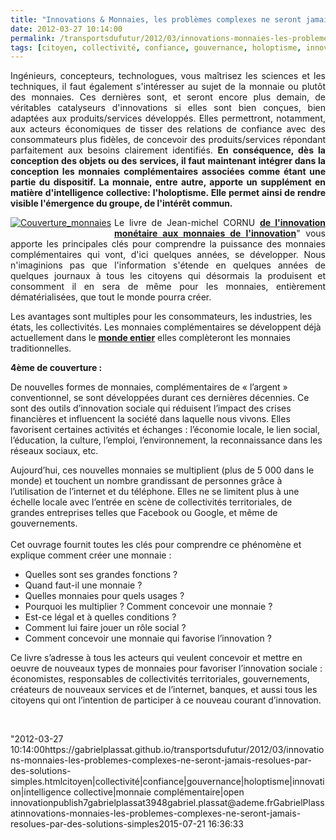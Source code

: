 ```yaml
---
title: "Innovations & Monnaies, les problèmes complexes ne seront jamais résolus par des solutions simples..."
date: 2012-03-27 10:14:00
permalink: /transportsdufutur/2012/03/innovations-monnaies-les-problemes-complexes-ne-seront-jamais-resolues-par-des-solutions-simples.html
tags: [citoyen, collectivité, confiance, gouvernance, holoptisme, innovation, intelligence collective, monnaie complémentaire, open innovation]
---
```


<p style="text-align: justify">Ingénieurs, concepteurs, technologues, vous maîtrisez les sciences et les techniques, il faut également s'intéresser au sujet de la monnaie ou plutôt des monnaies. Ces dernières sont, et seront encore plus demain, de véritables catalyseurs d'innovations si elles sont bien conçues, bien adaptées aux produits/services développés. Elles permettront, notamment, aux acteurs économiques de tisser des relations de confiance avec des consommateurs plus fidèles, de concevoir des produits/services répondant parfaitement aux besoins clairement identifiés. <strong>En conséquence, dès la conception des objets ou des services, il faut maintenant intégrer dans la conception les monnaies complémentaires associées comme étant une partie du dispositif. La monnaie, entre autre, apporte un supplément en matière d'intelligence collective: l'holoptisme. Elle permet ainsi de rendre visible l'émergence du groupe, de l'intérêt commun.</strong> </p>  <!--more-->   <p style="text-align: justify"><a class="asset-img-link" href="https://gabrielplassat.github.io/transportsdufutur/wp-content/uploads/sites/6/old/6a0120a66d2ad4970b01676443928d970b-800wi.jpg" rel="lightbox" style="float: left"><img alt="Couverture_monnaies" class="asset  asset-image at-xid-6a0120a66d2ad4970b01676443928d970b" src="/wp-content/uploads/sites/6/old/6a0120a66d2ad4970b01676443928d970b-320wi.jpg" style="margin: 0px 5px 5px 0px" title="Couverture_monnaies" /></a>Le livre de Jean-michel CORNU <a href=""http://www.cornu.eu.org/news/de-l-innovation-monetaire-aux-monnaies-de-l-innovation"" target=""_blank""><strong>de l'innovation monétaire aux monnaies de l'innovation</strong></a>" vous apporte les principales clés pour comprendre la puissance des monnaies complémentaires qui vont, d'ici quelques années, se développer. Nous n'imaginions pas que l'information s'étende en quelques années de quelques journaux à tous les citoyens qui désormais la produisent et consomment il en sera de même pour les monnaies, entièrement dématérialisées, que tout le monde pourra créer.</p> <p style=""text-align: justify"">Les avantages sont multiples pour les consommateurs, les industries, les états, les collectivités. Les monnaies complémentaires se développent déjà actuellement dans le <a href=""http://monnaie-locale-complementaire.net/"" target=""_blank""><strong>monde entier</strong></a> elles complèteront les monnaies traditionnelles.</p> <p style=""text-align: justify""><span style=""text-decoration: underline""><strong>4ème de couverture : </strong></span></p> <p style=""text-align: justify"">De nouvelles formes de monnaies,  complémentaires de  « l’argent » conventionnel, se sont développées  durant ces dernières  décennies. Ce sont des outils d’innovation sociale qui réduisent  l’impact des  crises financières et influencent la société dans laquelle  nous vivons. Elles favorisent certaines activités et échanges :  l’économie locale,  le lien social, l’éducation, la culture, l’emploi,  l’environnement, la  reconnaissance dans les réseaux sociaux, etc.</p> <p style=""text-align: justify"">Aujourd’hui, ces nouvelles monnaies se multiplient (plus  de 5 000  dans le monde) et touchent un nombre grandissant de personnes  grâce à  l’utilisation de l’internet et du téléphone. Elles ne se  limitent plus à une échelle locale avec l’entrée en scène  de  collectivités territoriales, de grandes entreprises telles que  Facebook  ou Google, et même de gouvernements. <br /> <br /> Cet ouvrage fournit toutes les clés pour comprendre ce phénomène et explique comment créer une monnaie :</p> <ul style=""text-align: justify""> <li>Quelles sont ses grandes fonctions ?</li> <li>Quand faut-il une monnaie ?</li> <li>Quelles monnaies pour quels usages ?</li> <li>Pourquoi les multiplier ? Comment concevoir une monnaie ?</li> <li>Est-ce légal et à quelles conditions ?</li> <li>Comment lui faire jouer un rôle social ?</li> <li>Comment concevoir une monnaie qui favorise l’innovation ?</li> </ul> <p style=""text-align: justify"">Ce livre s’adresse à tous les acteurs qui veulent  concevoir et mettre  en oeuvre de nouveaux types de monnaies pour  favoriser l’innovation  sociale : économistes, responsables de  collectivités territoriales,  gouvernements, créateurs de nouveaux  services et de l’internet, banques,  et aussi tous les citoyens qui ont  l’intention de participer à ce  nouveau courant d’innovation.</p> <p style=""text-align: justify""> </p>"2012-03-27 10:14:00https://gabrielplassat.github.io/transportsdufutur/2012/03/innovations-monnaies-les-problemes-complexes-ne-seront-jamais-resolues-par-des-solutions-simples.htmlcitoyen|collectivité|confiance|gouvernance|holoptisme|innovation|intelligence collective|monnaie complémentaire|open innovationpublish7gabrielplassat3948gabriel.plassat@ademe.frGabrielPlassatinnovations-monnaies-les-problemes-complexes-ne-seront-jamais-resolues-par-des-solutions-simples2015-07-21 16:36:33
